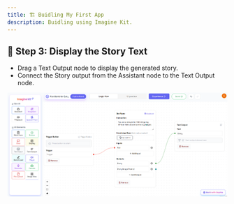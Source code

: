```yaml
---
title: 🏗️ Buidling My First App
description: Buidling using Imagine Kit.
---
```


## 💬 Step 3: Display the Story Text

- Drag a Text Output node to display the generated story.
- Connect the Story output from the Assistant node to the Text Output node. 

![Imagine Kit landing page images](../../../../assets/story-text-output.png)
